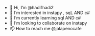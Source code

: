 - 👋 Hi, I’m @hadi1hadi2
- 👀 I’m interested in instapy , sqL AND c#
- 🌱 I’m currently learning sql AND c#
- 💞️ I’m looking to collaborate on instapy 
- 📫 How to reach me @jalapenocafe 

<!---
hadi1hadi2/hadi1hadi2 is a ✨ special ✨ repository because its `README.md` (this file) appears on your GitHub profile.
You can click the Preview link to take a look at your changes.
--->
